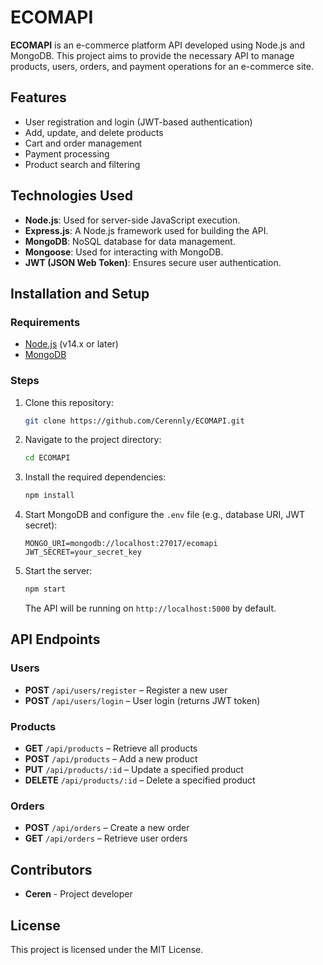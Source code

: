 
# ECOMAPI

**ECOMAPI** is an e-commerce platform API developed using Node.js and MongoDB. 
This project aims to provide the necessary API to manage products, users, orders, and payment operations for an e-commerce site.

## Features

- User registration and login (JWT-based authentication)
- Add, update, and delete products
- Cart and order management
- Payment processing
- Product search and filtering

## Technologies Used

- **Node.js**: Used for server-side JavaScript execution.
- **Express.js**: A Node.js framework used for building the API.
- **MongoDB**: NoSQL database for data management.
- **Mongoose**: Used for interacting with MongoDB.
- **JWT (JSON Web Token)**: Ensures secure user authentication.

## Installation and Setup

### Requirements

- [Node.js](https://nodejs.org/en/) (v14.x or later)
- [MongoDB](https://www.mongodb.com/)

### Steps

1. Clone this repository:

   ```bash
   git clone https://github.com/Cerennly/ECOMAPI.git
   ```

2. Navigate to the project directory:

   ```bash
   cd ECOMAPI
   ```

3. Install the required dependencies:

   ```bash
   npm install
   ```

4. Start MongoDB and configure the `.env` file (e.g., database URI, JWT secret):

   ```
   MONGO_URI=mongodb://localhost:27017/ecomapi
   JWT_SECRET=your_secret_key
   ```

5. Start the server:

   ```bash
   npm start
   ```

   The API will be running on `http://localhost:5000` by default.

## API Endpoints

### Users

- **POST** `/api/users/register` – Register a new user
- **POST** `/api/users/login` – User login (returns JWT token)

### Products

- **GET** `/api/products` – Retrieve all products
- **POST** `/api/products` – Add a new product
- **PUT** `/api/products/:id` – Update a specified product
- **DELETE** `/api/products/:id` – Delete a specified product

### Orders

- **POST** `/api/orders` – Create a new order
- **GET** `/api/orders` – Retrieve user orders

## Contributors

- **Ceren** - Project developer

## License

This project is licensed under the MIT License.

